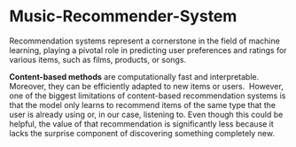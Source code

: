 # Music-Recommender-System

Recommendation systems represent a cornerstone in the field of machine learning, playing a pivotal role in predicting user preferences and ratings for various items, such as films, products, or songs.

**Content-based methods** are computationally fast and interpretable. Moreover, they can be efficiently adapted to new items or users. 
However, one of the biggest limitations of content-based recommendation systems is that the model only learns to recommend items of the same type that the user is already using or, in our case, listening to. Even though this could be helpful, the value of that recommendation is significantly less because it lacks the surprise component of discovering something completely new.
